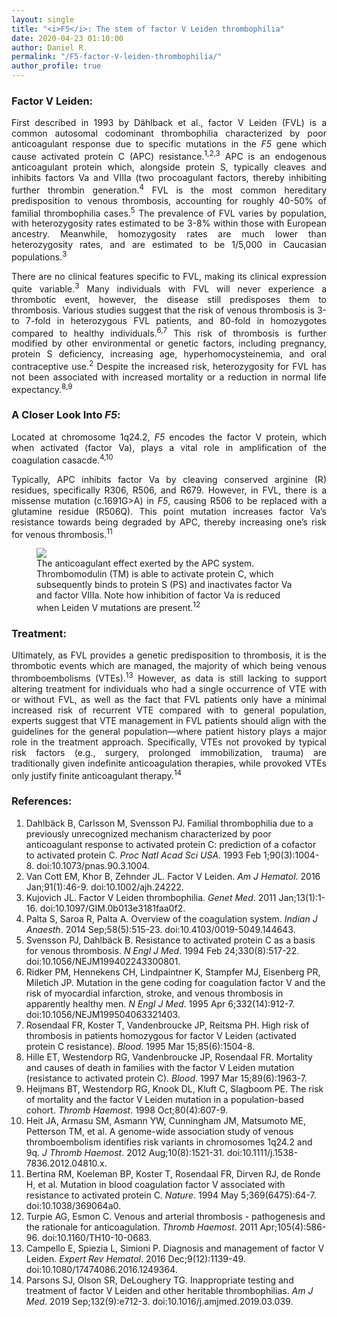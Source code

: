 ```yaml
---
layout: single
title: "<i>F5</i>: The stem of factor V Leiden thrombophilia"
date: 2020-04-23 01:10:00
author: Daniel R.
permalink: "/F5-factor-V-leiden-thrombophilia/"
author_profile: true
---
```

### Factor V Leiden:

<div style="text-align: justify"><p> First described in 1993 by Dählback et al., factor V Leiden (FVL) is a common autosomal codominant thrombophilia characterized by poor anticoagulant response due to specific mutations in the <i>F5</i> gene which cause activated protein C (APC) resistance.<sup>1,2,3</sup> APC is an endogenous anticoagulant protein which, alongside protein S, typically cleaves and inhibits factors Va and VIIIa (two procoagulant factors, thereby inhibiting further thrombin generation.<sup>4</sup> FVL is the most common hereditary predisposition to venous thrombosis, accounting for roughly 40-50% of familial thrombophilia cases.<sup>5</sup> The prevalence of FVL varies by population, with heterozygosity rates estimated to be 3-8% within those with European ancestry. Meanwhile, homozygosity rates are much lower than heterozygosity rates, and are estimated to be 1/5,000 in Caucasian populations.<sup>3</sup> </p>

<p>There are no clinical features specific to FVL, making its clinical expression quite variable.<sup>3</sup> Many individuals with FVL will never experience a thrombotic event, however, the disease still predisposes them to thrombosis. Various studies suggest that the risk of venous thrombosis is 3- to 7-fold in heterozygous FVL patients, and 80-fold in homozygotes compared to healthy individuals.<sup>6,7</sup> This risk of thrombosis is further modified by other environmental or genetic factors, including pregnancy, protein S deficiency, increasing age, hyperhomocysteinemia, and oral contraceptive use.<sup>2</sup> Despite the increased risk, heterozygosity for FVL has not been associated with increased mortality or a reduction in normal life expectancy.<sup>8,9</sup></p></div>

### A Closer Look Into _F5_:

<div style="text-align: justify"><p>Located at chromosome 1q24.2, <i>F5</i> encodes the factor V protein, which when activated (factor Va), plays a vital role in amplification of the coagulation casacde.<sup>4,10</sup></p>

<p>Typically, APC inhibits factor Va by cleaving conserved arginine (R) residues, specifically R306, R506, and R679. However, in FVL, there is a missense mutation (c.1691G>A) in <i>F5</i>, causing R506 to be replaced with a glutamine residue (R506Q). This point mutation increases factor Va’s resistance towards being degraded by APC, thereby increasing one’s risk for venous thrombosis.<sup>11</sup></p></div>

<figure>
  <img src="https://imgur.com/P6cRpfQ">
    <figcaption>The anticoagulant effect exerted by the APC system. Thrombomodulin (TM) is able to activate protein C, which subsequently binds to protein S (PS) and inactivates factor Va and factor VIIIa. Note how inhibition of factor Va is reduced when Leiden V mutations are present.<sup>12</sup></figcaption>
</figure>

### Treatment:

<div style="text-align: justify"><p>Ultimately, as FVL provides a genetic predisposition to thrombosis, it is the thrombotic events which are managed, the majority of which being venous thromboembolisms (VTEs).<sup>13</sup> However, as data is still lacking to support altering treatment for individuals who had a single occurrence of VTE with or without FVL, as well as the fact that FVL patients only have a minimal increased risk of recurrent VTE compared with to general population, experts suggest that VTE management in FVL patients should align with the guidelines for the general population—where patient history plays a major role in the treatment approach. Specifically, VTEs not provoked by typical risk factors (e.g., surgery, prolonged immobilization, trauma) are traditionally given indefinite anticoagulation therapies, while provoked VTEs only justify finite anticoagulant therapy.<sup>14</sup></p></div>

### References:
1. Dahlbäck B, Carlsson M, Svensson PJ. Familial thrombophilia due to a previously unrecognized mechanism characterized by poor anticoagulant response to activated protein C: prediction of a cofactor to activated protein C. _Proc Natl Acad Sci USA_. 1993 Feb 1;90(3):1004-8. doi:10.1073/pnas.90.3.1004.
2. Van Cott EM, Khor B, Zehnder JL. Factor V Leiden. _Am J Hematol_. 2016 Jan;91(1):46-9. doi:10.1002/ajh.24222.
3. Kujovich JL. Factor V Leiden thrombophilia. _Genet Med_. 2011 Jan;13(1):1-16. doi:10.1097/GIM.0b013e3181faa0f2.
4. Palta S, Saroa R, Palta A. Overview of the coagulation system. _Indian J Anaesth_. 2014 Sep;58(5):515-23. doi:10.4103/0019-5049.144643.
5. Svensson PJ, Dahlbäck B. Resistance to activated protein C as a basis for venous thrombosis. _N Engl J Med_. 1994 Feb 24;330(8):517-22. doi:10.1056/NEJM199402243300801.
6. Ridker PM, Hennekens CH, Lindpaintner K, Stampfer MJ, Eisenberg PR, Miletich JP. Mutation in the gene coding for coagulation factor V and the risk of myocardial infarction, stroke, and venous thrombosis in apparently healthy men. _N Engl J Med_. 1995 Apr 6;332(14):912-7. doi:10.1056/NEJM199504063321403.
7. Rosendaal FR, Koster T, Vandenbroucke JP, Reitsma PH. High risk of thrombosis in patients homozygous for factor V Leiden (activated protein C resistance). _Blood_. 1995 Mar 15;85(6):1504-8.
8. Hille ET, Westendorp RG, Vandenbroucke JP, Rosendaal FR. Mortality and causes of death in families with the factor V Leiden mutation (resistance to activated protein C). _Blood_. 1997 Mar 15;89(6):1963-7.
9. Heijmans BT, Westendorp RG, Knook DL, Kluft C, Slagboom PE. The risk of mortality and the factor V Leiden mutation in a population-based cohort. _Thromb Haemost_. 1998 Oct;80(4):607-9.
10. Heit JA, Armasu SM, Asmann YW, Cunningham JM, Matsumoto ME, Petterson TM, et al. A genome-wide association study of venous thromboembolism identifies risk variants in chromosomes 1q24.2 and 9q. _J Thromb Haemost_. 2012 Aug;10(8):1521-31. doi:10.1111/j.1538-7836.2012.04810.x.
11. Bertina RM, Koeleman BP, Koster T, Rosendaal FR, Dirven RJ, de Ronde H, et al. Mutation in blood coagulation factor V associated with resistance to activated protein C. _Nature_. 1994 May 5;369(6475):64-7. doi:10.1038/369064a0.
12. Turpie AG, Esmon C. Venous and arterial thrombosis - pathogenesis and the rationale for anticoagulation. _Thromb Haemost_. 2011 Apr;105(4):586-96. doi:10.1160/TH10-10-0683.
13. Campello E, Spiezia L, Simioni P. Diagnosis and management of factor V Leiden. _Expert Rev Hematol_. 2016 Dec;9(12):1139-49. doi:10.1080/17474086.2016.1249364.
14. Parsons SJ, Olson SR, DeLoughery TG. Inappropriate testing and treatment of factor V Leiden and other heritable thrombophilias. _Am J Med_. 2019 Sep;132(9):e712-3. doi:10.1016/j.amjmed.2019.03.039.

